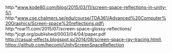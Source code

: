 http:*www.kode80.com/blog/2015/03/11/screen-space-reflections-in-unity-5/\
http:*www.cse.chalmers.se/edu/course/TDA361/Advanced%20Computer%20Graphics/Screen-space%20reflections.pdf\
http:*roar11.com/2015/07/screen-space-glossy-reflections/\
http:*jcgt.org/published/0003/04/04/paper.pdf\
http://casual-effects.blogspot.jp/2014/08/screen-space-ray-tracing.html\
<https://github.com/hecomi/UnityScreenSpaceReflection>
